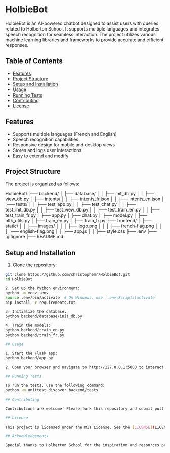 # HolbieBot

HolbieBot is an AI-powered chatbot designed to assist users with queries related to Holberton School. It supports multiple languages and integrates speech recognition for seamless interaction. The project utilizes various machine learning libraries and frameworks to provide accurate and efficient responses.

## Table of Contents

- [Features](#features)
- [Project Structure](#project-structure)
- [Setup and Installation](#setup-and-installation)
- [Usage](#usage)
- [Running Tests](#running-tests)
- [Contributing](#contributing)
- [License](#license)

## Features

- Supports multiple languages (French and English)
- Speech recognition capabilities
- Responsive design for mobile and desktop views
- Stores and logs user interactions
- Easy to extend and modify

## Project Structure

The project is organized as follows:

HolbieBot/
├── backend/
│ ├── database/
│ │ ├── init_db.py
│ │ ├── view_db.py
│ ├── intents/
│ │ ├── intents_fr.json
│ │ ├── intents_en.json
│ ├── tests/
│ │ ├── test_app.py
│ │ ├── test_chat.py
│ │ ├── test_init_db.py
│ │ ├── test_view_db.py
│ │ ├── test_train_en.py
│ │ ├── test_train_fr.py
│ ├── app.py
│ ├── chat.py
│ ├── model.py
│ ├── nltk_utils.py
│ ├── train_en.py
│ ├── train_fr.py
├── frontend/
│ ├── static/
│ │ ├── images/
│ │ │ ├── logo.png
│ │ │ ├── french-flag.png
│ │ │ ├── english-flag.png
│ │ ├── app.js
│ │ ├── style.css
├── .env
├── .gitignore
├── README.md


## Setup and Installation

1. Clone the repository:
```bash
git clone https://github.com/christophemr/HolbieBot.git
cd HolbieBot

2. Set up the Python environment:
python -m venv .env
source .env/bin/activate  # On Windows, use `.env\Scripts\activate`
pip install -r requirements.txt

3. Initialize the database:
python backend/database/init_db.py

4. Train the models:
python backend/train_en.py
python backend/train_fr.py

## Usage

1. Start the Flask app:
python backend/app.py

2. Open your browser and navigate to http://127.0.0.1:5000 to interact with HolbieBot.

## Running Tests

To run the tests, use the following command:
python -m unittest discover backend/tests

## Contributing

Contributions are welcome! Please fork this repository and submit pull requests. For major changes, please open an issue first to discuss what you would like to change.

## License

This project is licensed under the MIT License. See the [LICENSE](LICENSE) file for details.

## Acknowledgements

Special thanks to Holberton School for the inspiration and resources provided to make this project possible.
